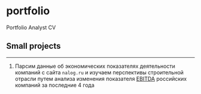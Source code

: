 # portfolio
Portfolio Analyst CV

## Small projects
---
1. Парсим данные об экономических показателях деятельности компаний с сайта ``nalog.ru`` и изучаем перспективы строительной отрасли путем анализа изменения показателя [EBITDA](https://национальныепроекты.рф/news/chto-takoe-ebitda/) российских компаний за последние 4 года
